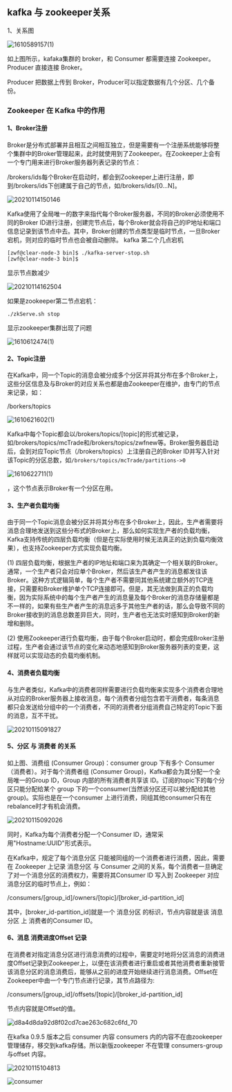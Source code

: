 

## kafka 与 zookeeper关系
1、关系图   

![1610589157(1)](https://github.com/weifangZ/image/blob/master/image1610589157(1).png)

如上图所示，kafaka集群的 broker，和 Consumer 都需要连接 Zookeeper。
Producer 直接连接 Broker。

Producer 把数据上传到 Broker，Producer可以指定数据有几个分区、几个备份。

### Zookeeper 在 Kafka 中的作用
#### 1、Broker注册
Broker是分布式部署并且相互之间相互独立，但是需要有一个注册系统能够将整个集群中的Broker管理起来，此时就使用到了Zookeeper。在Zookeeper上会有一个专门用来进行Broker服务器列表记录的节点：

/brokers/ids每个Broker在启动时，都会到Zookeeper上进行注册，即到/brokers/ids下创建属于自己的节点，如/brokers/ids/[0...N]。

![20210114150146](https://github.com/weifangZ/image/blob/master/image20210114150146.png)


Kafka使用了全局唯一的数字来指代每个Broker服务器，不同的Broker必须使用不同的Broker ID进行注册，创建完节点后，每个Broker就会将自己的IP地址和端口信息记录到该节点中去。其中，Broker创建的节点类型是临时节点，一旦Broker宕机，则对应的临时节点也会被自动删除。
kafka 第二个几点宕机
```
[zwf@clear-node-3 bin]$ ./kafka-server-stop.sh 
[zwf@clear-node-3 bin]$ 
```
显示节点数减少

![20210114162504](https://github.com/weifangZ/image/blob/master/image20210114162504.png)

如果是zookeeper第二节点宕机：
```
./zkServe.sh stop
```
显示zookeeper集群出现了问题

![1610612474(1)](https://github.com/weifangZ/image/blob/master/image1610612474(1).png)

#### 2、Topic注册
在Kafka中，同一个Topic的消息会被分成多个分区并将其分布在多个Broker上，这些分区信息及与Broker的对应关系也都是由Zookeeper在维护，由专门的节点来记录，如：

/borkers/topics

![1610621602(1)](https://github.com/weifangZ/image/blob/master/image1610621602(1).png)

Kafka中每个Topic都会以/brokers/topics/[topic]的形式被记录，如/brokers/topics/mcTrade和/brokers/topics/zwfnew等。Broker服务器启动后，会到对应Topic节点（/brokers/topics）上注册自己的Broker ID并写入针对该Topic的分区总数，如`/brokers/topics/mcTrade/partitions->0`

![1610622711(1)](https://github.com/weifangZ/image/blob/master/image1610622711(1).png)

，这个节点表示Broker有一个分区在用。

#### 3、生产者负载均衡

由于同一个Topic消息会被分区并将其分布在多个Broker上，因此，生产者需要将消息合理地发送到这些分布式的Broker上，那么如何实现生产者的负载均衡，Kafka支持传统的四层负载均衡（但是在实际使用时候无法真正的达到负载均衡效果），也支持Zookeeper方式实现负载均衡。

(1) 四层负载均衡，根据生产者的IP地址和端口来为其确定一个相关联的Broker。通常，一个生产者只会对应单个Broker，然后该生产者产生的消息都发往该Broker。这种方式逻辑简单，每个生产者不需要同其他系统建立额外的TCP连接，只需要和Broker维护单个TCP连接即可。但是，其无法做到真正的负载均衡，因为实际系统中的每个生产者产生的消息量及每个Broker的消息存储量都是不一样的，如果有些生产者产生的消息远多于其他生产者的话，那么会导致不同的Broker接收到的消息总数差异巨大，同时，生产者也无法实时感知到Broker的新增和删除。

(2) 使用Zookeeper进行负载均衡，由于每个Broker启动时，都会完成Broker注册过程，生产者会通过该节点的变化来动态地感知到Broker服务器列表的变更，这样就可以实现动态的负载均衡机制。

#### 4、消费者负载均衡
与生产者类似，Kafka中的消费者同样需要进行负载均衡来实现多个消费者合理地从对应的Broker服务器上接收消息，每个消费者分组包含若干消费者，每条消息都只会发送给分组中的一个消费者，不同的消费者分组消费自己特定的Topic下面的消息，互不干扰。

![20210115091827](https://github.com/weifangZ/image/blob/master/image20210115091827.png)

#### 5、分区 与 消费者 的关系
如上图、消费组 (Consumer Group)：consumer group 下有多个 Consumer（消费者）。对于每个消费者组 (Consumer Group)，Kafka都会为其分配一个全局唯一的Group ID，Group 内部的所有消费者共享该 ID。订阅的topic下的每个分区只能分配给某个 group 下的一个consumer(当然该分区还可以被分配给其他group)。实际也是在一个consumer 上进行消费，同组其他consumer只有在rebalance时才有机会消费。

![20210115092026](https://github.com/weifangZ/image/blob/master/image20210115092026.png)

同时，Kafka为每个消费者分配一个Consumer ID，通常采用"Hostname:UUID"形式表示。

在Kafka中，规定了每个消息分区 只能被同组的一个消费者进行消费，因此，需要在 Zookeeper 上记录 消息分区 与 Consumer 之间的关系，每个消费者一旦确定了对一个消息分区的消费权力，需要将其Consumer ID 写入到 Zookeeper 对应消息分区的临时节点上，例如：

/consumers/[group_id]/owners/[topic]/[broker_id-partition_id]

其中，[broker_id-partition_id]就是一个 消息分区 的标识，节点内容就是该 消息分区 上 消费者的Consumer ID。

#### 6、消息 消费进度Offset 记录
在消费者对指定消息分区进行消息消费的过程中，需要定时地将分区消息的消费进度Offset记录到Zookeeper上，以便在该消费者进行重启或者其他消费者重新接管该消息分区的消息消费后，能够从之前的进度开始继续进行消息消费。Offset在Zookeeper中由一个专门节点进行记录，其节点路径为:

/consumers/[group_id]/offsets/[topic]/[broker_id-partition_id]

节点内容就是Offset的值。

![d8a4d8da92d8f02cd7cae263c682c6fd_70](https://github.com/weifangZ/image/blob/master/imaged8a4d8da92d8f02cd7cae263c682c6fd_70.png)


在kafka 0.9.5 版本之后 consumer 内容 consumers 内的内容不在由zookeeper管理储存，移交到kafka存储。所以新版zookeeper 不在管理 consumers-group 与offset 内容。

![20210115104813](https://github.com/weifangZ/image/blob/master/image20210115104813.png)

![consumer](https://github.com/weifangZ/image/blob/master/imageconsumer.png)

